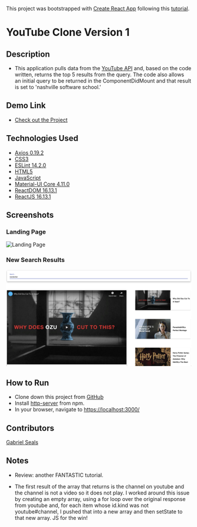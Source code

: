This project was bootstrapped with [Create React App](https://github.com/facebook/create-react-app) following this [tutorial](https://youtu.be/VPVzx1ZOVuw).

# YouTube Clone Version 1

## Description

* This application pulls data from the [YouTube API](https://developers.google.com/youtube/v3/getting-started) and, based on the code written, returns the top 5 results from the query. The code also allows an initial query to be returned in the ComponentDidMount and that result is set to 'nashville software school.'

## Demo Link

* [Check out the Project](https://gseals.github.io/youtube-clone)

## Technologies Used

* [Axios 0.19.2](https://www.npmjs.com/package/axios)
* [CSS3](https://www.w3.org/Style/CSS/Overview.en.html)
* [ESLint 14.2.0](https://eslint.org/)
* [HTML5](https://html.spec.whatwg.org/multipage/)
* [JavaScript](https://www.javascript.com/)
* [Material-UI Core 4.11.0](https://material-ui.com/)
* [ReactDOM 16.13.1](https://www.npmjs.com/package/react-dom)
* [ReactJS 16.13.1](https://reactjs.org/docs/create-a-new-react-app.html)

## Screenshots

### Landing Page
![Landing Page](https://raw.githubusercontent.com/gseals/youtube-clone/master/screenshots/Landing%20Page.png)

### New Search Results
![New Search Results](https://raw.githubusercontent.com/gseals/youtube-clone/master/screenshots/New%20Search%20Results.png)

## How to Run

* Clone down this project from [GitHub](https://github.com/gseals/youtube-clone)
* Install [http-server](https://www.npmjs.com/package/http-server) from npm.
* In your browser, navigate to [https://localhost:3000/](https://localhost:3000/)

## Contributors

[Gabriel Seals](https://github.com/gseals)

## Notes
* Review: another FANTASTIC tutorial.

* The first result of the array that returns is the channel on youtube and the channel is not a video so it does not play. I worked around this issue by creating an empty array, using a for loop over the original response from youtube and, for each item whose id.kind was not youtube#channel, I pushed that into a new array and then setState to that new array. JS for the win!
